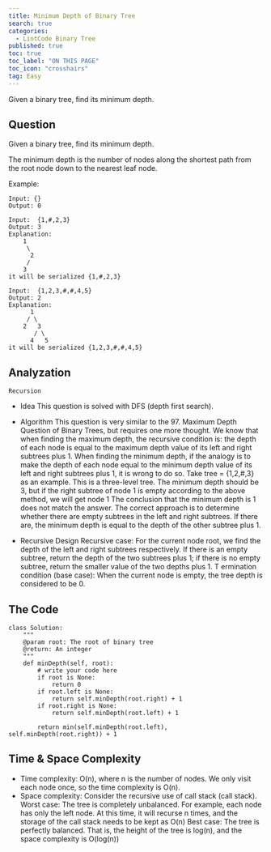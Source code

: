 ```yaml
---
title: Minimum Depth of Binary Tree
search: true
categories:
  - LintCode Binary Tree
published: true
toc: true
toc_label: "ON THIS PAGE"
toc_icon: "crosshairs"
tag: Easy
---
```


Given a binary tree, find its minimum depth.

## Question

Given a binary tree, find its minimum depth.

The minimum depth is the number of nodes along the shortest path from the root node down to the nearest leaf node.

Example:
```
Input: {}
Output: 0

Input:  {1,#,2,3}
Output: 3	
Explanation:
	1
	 \ 
	  2
	 /
	3    
it will be serialized {1,#,2,3}

Input:  {1,2,3,#,#,4,5}
Output: 2	
Explanation: 
      1
     / \ 
    2   3
       / \
      4   5  
it will be serialized {1,2,3,#,#,4,5}
```

## Analyzation
`Recursion`

- Idea
  This question is solved with DFS (depth first search).

- Algorithm
  This question is very similar to the 97. Maximum Depth Question of Binary Trees, but requires one more thought.
  We know that when finding the maximum depth, the recursive condition is: the depth of each node is equal to the maximum depth value of its left and right subtrees plus 1. When finding the minimum depth, if the analogy is to make the depth of each node equal to the minimum depth value of its left and right subtrees plus 1, it is wrong to do so. Take tree = {1,2,#,3} as an example. This is a three-level tree. The minimum depth should be 3, but if the right subtree of node 1 is empty according to the above method, we will get node 1 The conclusion that the minimum depth is 1 does not match the answer.
  The correct approach is to determine whether there are empty subtrees in the left and right subtrees. If there are, the minimum depth is equal to the depth of the other subtree plus 1.

- Recursive Design
  Recursive case: For the current node root, we find the depth of the left and right subtrees respectively. If there is an empty subtree, return the depth of the two subtrees plus 1; if there is no empty subtree, return the smaller value of the two depths plus 1.
T ermination condition (base case): When the current node is empty, the tree depth is considered to be 0.


## The Code
```
class Solution:
    """
    @param root: The root of binary tree
    @return: An integer
    """
    def minDepth(self, root):
        # write your code here
        if root is None:
            return 0
        if root.left is None:
            return self.minDepth(root.right) + 1
        if root.right is None:
            return self.minDepth(root.left) + 1
            
        return min(self.minDepth(root.left), self.minDepth(root.right)) + 1
```

## Time & Space Complexity
- Time complexity: O(n), where n is the number of nodes. We only visit each node once, so the time complexity is O(n).
- Space complexity: Consider the recursive use of call stack (call stack).
  Worst case: The tree is completely unbalanced. For example, each node has only the left node. At this time, it will recurse n times, and the storage of the call stack needs to be kept as O(n)
  Best case: The tree is perfectly balanced. That is, the height of the tree is log(n), and the space complexity is O(log(n))
